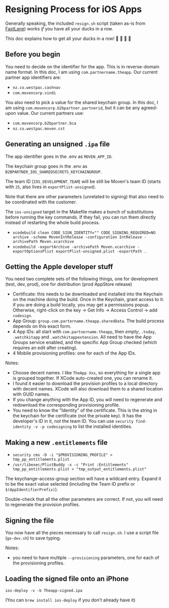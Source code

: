 # Resigning Process for iOS Apps


Generally speaking, the included `resign.sh` script (taken as-is from [FastLane](https://github.com/fastlane/fastlane/blob/master/sigh/lib/assets/resign.sh))
works *if* you have all your ducks in a row.

This doc explains how to get all your ducks in a row! :duck: :duck: :duck: :duck:

## Before you begin

You need to decide on the identifier for the app. This is in reverse-domain name format. In this doc, I am using `com.partnername.theapp`.  Our
current partner app identifiers are:

 * `nz.co.westpac.cashnav`
 * `com.movencorp.vindi`


You also need to pick a value for the shared keychain group.  In this doc, I am using `com.movencorp.b2bpartner.partnerid`, but it can be any agreed-upon value.  Our current partners use:

  * `com.movencorp.b2bpartner.bca`
  * `nz.co.westpac.moven.cst`

## Generating an unsigned `.ipa` file

The app identifier goes in the .env as `MOVEN_APP_ID`.

The keychain group goes in the .env as `B2BPARTNER_IOS_SHAREDSECRETS_KEYCHAINGROUP`.

The team ID (`IOS_DEVELOPMENT_TEAM`) will be still be Moven's team ID (starts with `25`, also lives in `exportPlist-unsigned`).

Note that there are other parameters (unrelated to signing) that also need to be coordinated with the customer.

The `ios-unsigned` target in the Makefile makes a bunch of substitutions before running the key commands.  If they fail, you can run them directly instead of restarting the whole build process.

 * `xcodebuild clean CODE_SIGN_IDENTITY="" CODE_SIGNING_REQUIRED=NO archive -scheme MovenIntRelease -configuration IntRelease -archivePath Moven.xcarchive`
 * `xcodebuild -exportArchive -archivePath Moven.xcarchive -exportOptionsPlist exportPlist-unsigned.plist -exportPath .`

## Getting the Apple developer stuff

You need two complete sets of the following things, one for development (test, dev, prod), one for distribution (prod AppStore release)

 * Certificate: this needs to be downloaded and installed into the Keychain on the machine doing the build.  Once in the Keychain, grant access to it: if you are doing a build locally, you may get a permissions popup.  Otherwise, right-click on the key -> Get Info -> Access Control -> add `codesign`.
 * App Group: `group.com.partername.theapp.sharedData`.  The build process depends on this exact form.
 * 4 App IDs: all start with `com.partnername.theapp`, then _empty_, `.today`, `.watchkitapp` and `.watchkitappextension`.  All need to have the App Groups service enabled, and the specific App Group checked (which requires an edit after creating).
 * 4 Mobile provisioning profiles: one for each of the App IDs.  

Notes:
 * Choose decent names.  I like `TheApp Xxx`, so everything for a single app is grouped together.  If XCode auto-created one, you can rename it.
 * I found it easier to download the provision profiles to a local directory with decent names.  XCode will also download them to a shared location with GUID names.
 * If you change anything with the App ID, you will need to regenerate and redownload the corresponding provisioning profile.
 * You need to know the "Identity" of the certificate.  This is the string in the keychain for the certificate (not the private key).  It has the developer's ID in it, not the team ID.  You can use `security find-identity -v -p codesigning` to list the installed identities.

## Making a new `.entitlements` file

 * `security cms -D -i "$PROVISIONING_PROFILE" > tmp_pp_entitlements.plist`
 * `/usr/libexec/PlistBuddy -x -c "Print :Entitlements" tmp_pp_entitlements.plist > "tmp_output_entitlements.plist"`

The keychange-access-group section will have a wildcard entry.  Expand it to be the exact value selected (including the Team ID prefix or `$(AppIdentifierPrefix)`).

Double-check that all the other parameters are correct.  If not, you will need to regenerate the provision profiles.

## Signing the file

You now have all the pieces necessary to call `resign.sh`.  I use a script file (`go-dev.sh`) to save typing.

Notes:
 * you need to have multiple `--provisioning` parameters, one for each of the provisioning profiles.

## Loading the signed file onto an iPhone

`ios-deploy -v -b Theapp-signed.ipa`

(You can `brew install ios-deploy` if you don't already have it)
